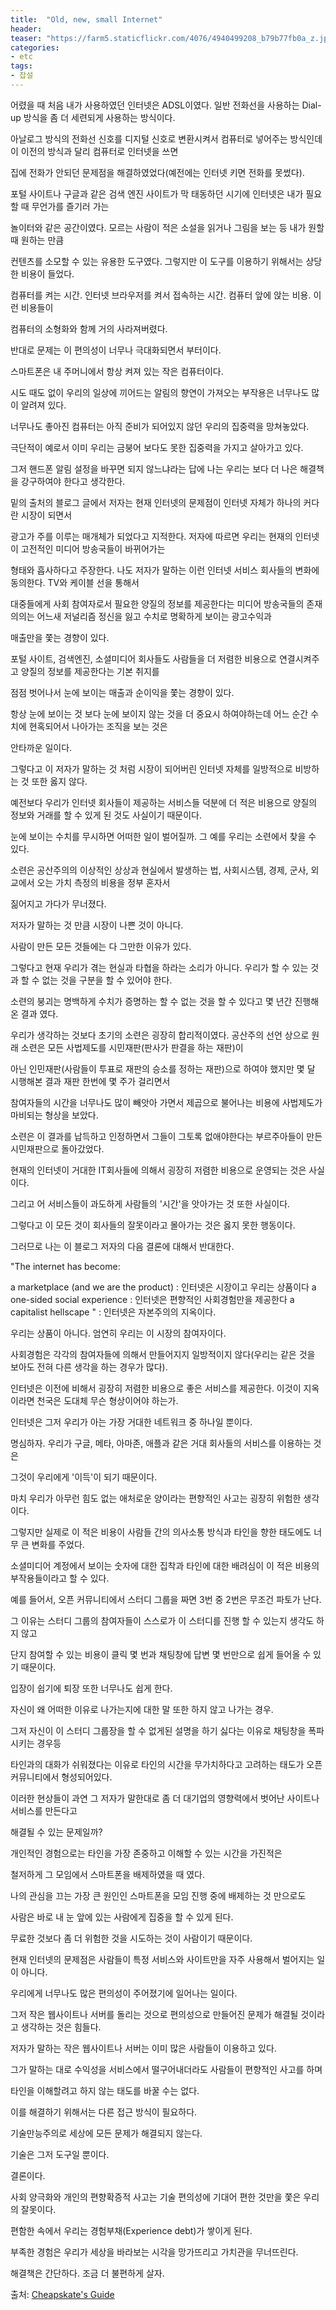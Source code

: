 ```yaml
---
title:  "Old, new, small Internet"
header:
teaser: "https://farm5.staticflickr.com/4076/4940499208_b79b77fb0a_z.jpg"
categories:
- etc
tags:
- 잡설
---
```

 어렸을 때 처음 내가 사용하였던 인터넷은 ADSL이였다. 일반 전화선을 사용하는 Dial-up 방식을 좀 더 세련되게 사용하는 방식이다.

아날로그 방식의 전화선 신호를 디지털 신호로 변환시켜서 컴퓨터로 넣어주는 방식인데 이 이전의 방식과 달리 컴퓨터로 인터넷을 쓰면

집에 전화가 안되던 문제점을 해결하였었다(예전에는 인터넷 키면 전화를 못썼다).

 포털 사이트나 구글과 같은 검색 엔진 사이트가 막 태동하던 시기에 인터넷은 내가 필요할 때 무언가를 즐기러 가는 

놀이터와 같은 공간이였다. 모르는 사람이 적은 소설을 읽거나 그림을 보는 등 내가 원할 때 원하는 만큼 

컨텐츠를 소모할 수 있는 유용한 도구였다. 그렇지만 이 도구를 이용하기 위해서는 상당한 비용이 들었다.

컴퓨터를 켜는 시간. 인터넷 브라우저를 켜서 접속하는 시간. 컴퓨터 앞에 앉는 비용. 이런 비용들이

컴퓨터의 소형화와 함께 거의 사라져버렸다.

반대로 문제는 이 편의성이 너무나 극대화되면서 부터이다.

스마트폰은 내 주머니에서 항상 켜져 있는 작은 컴퓨터이다.

시도 때도 없이 우리의 일상에 끼어드는 알림의 향연이 가져오는 부작용은 너무나도 많이 알려져 있다. 

너무나도 좋아진 컴퓨터는 아직 준비가 되어있지 않던 우리의 집중력을 망쳐놓았다.

극단적이 예로서 이미 우리는 금붕어 보다도 못한 집중력을 가지고 살아가고 있다.

  그저 핸드폰 알림 설정을 바꾸면 되지 않느냐라는 답에 나는 우리는 보다 더 나은 해결책을 강구하여야 한다고 생각한다.

밑의 출처의 블로그 글에서 저자는 현재 인터넷의 문제점이 인터넷 자체가 하나의 커다란 시장이 되면서

광고가 주를 이루는 매개체가 되었다고 지적한다. 저자에 따르면 우리는 현재의 인터넷이 고전적인 미디어 방송국들이 바뀌어가는

형태와 흡사하다고 주장한다. 나도 저자가 말하는 이런 인터넷 서비스 회사들의 변화에 동의한다. TV와 케이블 선을 통해서

대중들에게 사회 참여자로서 필요한 양질의 정보를 제공한다는 미디어 방송국들의 존재의의는 어느새 저널리즘 정신을 잃고 수치로 명확하게 보이는 광고수익과

매출만을 쫓는 경향이 있다.

포털 사이트, 검색엔진, 소셜미디어 회사들도 사람들을 더 저렴한 비용으로 연결시켜주고 양질의 정보를 제공한다는 기본 취지를

점점 벗어나서 눈에 보이는 매출과 순이익을 쫓는 경향이 있다.

항상 눈에 보이는 것 보다 눈에 보이지 않는 것을 더 중요시 하여야하는데 어느 순간 수치에 현혹되어서 나아가는 조직을 보는 것은

안타까운 일이다.

그렇다고 이 저자가 말하는 것 처럼 시장이 되어버린 인터넷 자체를 일방적으로 비방하는 것 또한 옳지 않다.

예전보다 우리가 인터넷 회사들이 제공하는 서비스들 덕분에 더 적은 비용으로 양질의 정보와 거래를 할 수 있게 된 것도 사실이기 때문이다.

눈에 보이는 수치를 무시하면 어떠한 일이 벌어질까. 그 예를 우리는 소련에서 찾을 수 있다.

소련은 공산주의의 이상적인 상상과 현실에서 발생하는 법, 사회시스템, 경제, 군사, 외교에서 오는 가치 측정의 비용을 정부 혼자서

짊어지고 가다가 무너졌다.

저자가 말하는 것 만큼 시장이 나쁜 것이 아니다.

사람이 만든 모든 것들에는 다 그만한 이유가 있다.

그렇다고 현재 우리가 겪는 현실과 타협을 하라는 소리가 아니다. 우리가 할 수 있는 것과 할 수 없는 것을 구분을 할 수 있어야 한다.

소련의 붕괴는 명백하게 수치가 증명하는 할 수 없는 것을 할 수 있다고 몇 년간 진행해온 결과 였다.

우리가 생각하는 것보다 초기의 소련은 굉장히 합리적이였다. 공산주의 선언 상으로 원래 소련은 모든 사법제도를 시민재판(판사가 판결을 하는 재판)이

아닌 인민재판(사람들이 투표로 재판의 승소를 정하는 재판)으로 하여야 했지만 몇 달 시행해본 결과 재판 한번에 몇 주가 걸리면서

참여자들의 시간을 너무나도 많이 빼앗아 가면서 제곱으로 불어나는 비용에 사법제도가 마비되는 형상을 보았다.

소련은 이 결과를 납득하고 인정하면서 그들이 그토록 없애야한다는 부르주아들이 만든 시민재판으로 돌아갔었다.

현재의 인터넷이 거대한 IT회사들에 의해서 굉장히 저렴한 비용으로 운영되는 것은 사실이다.

그리고 어 서비스들이 과도하게 사람들의 '시간'을 앗아가는 것 또한 사실이다.

그렇다고 이 모든 것이 회사들의 잘못이라고 몰아가는 것은 옳지 못한 행동이다.

그러므로 나는 이 블로그 저자의 다음 결론에 대해서 반대한다.

"The internet has become:

a marketplace (and we are the product) : 인터넷은 시장이고 우리는 상품이다
a one-sided social experience : 인터넷은 편향적인 사회경험만을 제공한다
a capitalist hellscape " : 인터넷은 자본주의의 지옥이다.

우리는 상품이 아니다. 엄연히 우리는 이 시장의 참여자이다.

사회경험은 각각의 참여자들에 의해서 만들어지지 일방적이지 않다(우리는 같은 것을 보아도 전혀 다른 생각을 하는 경우가 많다).

인터넷은 이전에 비해서 굉장히 저렴한 비용으로 좋은 서비스를 제공한다. 이것이 지옥이라면 천국은 도대체 무슨 형상이어야 하는가.

인터넷은 그저 우리가 아는 가장 거대한 네트워크 중 하나일 뿐이다.

명심하자. 우리가 구글, 메타, 아마존, 애플과 같은 거대 회사들의 서비스를 이용하는 것은

그것이 우리에게 '이득'이 되기 때문이다.

마치 우리가 아무런 힘도 없는 애처로운 양이라는 편향적인 사고는 굉장히 위험한 생각이다.

그렇지만 실제로 이 적은 비용이 사람들 간의 의사소통 방식과 타인을 향한 태도에도 너무 큰 변화를 주었다.

소셜미디어 계정에서 보이는 숫자에 대한 집착과 타인에 대한 배려심이 이 적은 비용의 부작용들이라고 할 수 있다.

예를 들어서, 오픈 커뮤니티에서 스터디 그룹을 짜면 3번 중 2번은 무조건 파토가 난다.

그 이유는 스터디 그룹의 참여자들이 스스로가 이 스터디를 진행 할 수 있는지 생각도 하지 않고

단지 참여할 수 있는 비용이 클릭 몇 번과 채팅창에 답변 몇 번만으로 쉽게 들어올 수 있기 때문이다.

입장이 쉽기에 퇴장 또한 너무나도 쉽게 한다.

자신이 왜 어떠한 이유로 나가는지에 대한 말 또한 하지 않고 나가는 경우.

그저 자신이 이 스터디 그룹장을 할 수 없게된 설명을 하기 싫다는 이유로 채팅창을 폭파시키는 경우등

타인과의 대화가 쉬워졌다는 이유로 타인의 시간을 무가치하다고 고려하는 태도가 오픈 커뮤니티에서 형성되어있다.

이러한 현상들이 과연 그 저자가 말한대로 좀 더 대기업의 영향력에서 벗어난 사이트나 서비스를 만든다고

해결될 수 있는 문제일까?

개인적인 경험으로는 타인을 가장 존중하고 이해할 수 있는 시간을 가진적은

철저하게 그 모임에서 스마트폰을 배제하였을 때 였다.

나의 관심을 끄는 가장 큰 원인인 스마트폰을 모임 진행 중에 배제하는 것 만으로도

사람은 바로 내 눈 앞에 있는 사람에게 집중을 할 수 있게 된다.

무료한 것보다 좀 더 위험한 것을 시도하는 것이 사람이기 때문이다.

현재 인터넷의 문제점은 사람들이 특정 서비스와 사이트만을 자주 사용해서 벌어지는 일이 아니다.

우리에게 너무나도 많은 편의성이 주어졌기에 일어나는 일이다.

그저 작은 웹사이트나 서버를 돌리는 것으로 편의성으로 만들어진 문제가 해결될 것이라고 생각하는 것은 힘들다.

저자가 말하는 작은 웹사이트나 서버는 이미 많은 사람들이 이용하고 있다.

그가 말하는 대로 수익성을 서비스에서 떨구어내더라도 사람들이 편향적인 사고를 하며

타인을 이해할려고 하지 않는 태도를 바꿀 수는 없다.

이를 해결하기 위해서는 다른 접근 방식이 필요하다.

기술만능주의로 세상에 모든 문제가 해결되지 않는다.

기술은 그저 도구일 뿐이다.

결론이다.

사회 양극화와 개인의 편향확증적 사고는 기술 편의성에 기대어 편한 것만을 쫓은 우리의 잘못이다.

편함한 속에서 우리는 경험부채(Experience debt)가 쌓이게 된다.

부족한 경험은 우리가 세상을 바라보는 시각을 망가뜨리고 가치관을 무너뜨린다.

해결책은 간단하다. 조금 더 불편하게 살자.

출처:
 [Cheapskate's Guide](https://cheapskatesguide.org/articles/old-internet-coming-back.html)